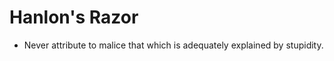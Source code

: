 Hanlon's Razor
==============

* Never attribute to malice that which is adequately explained by stupidity.

